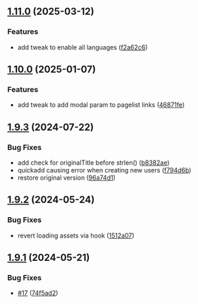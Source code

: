 ## [1.11.0](https://github.com/baumrock/RockAdminTweaks/compare/v1.10.0...v1.11.0) (2025-03-12)


### Features

* add tweak to enable all languages ([f2a62c6](https://github.com/baumrock/RockAdminTweaks/commit/f2a62c61c4a76f9bb490a83aee43447bc512ccba))

## [1.10.0](https://github.com/baumrock/RockAdminTweaks/compare/v1.9.3...v1.10.0) (2025-01-07)


### Features

* add tweak to add modal param to pagelist links ([46871fe](https://github.com/baumrock/RockAdminTweaks/commit/46871fe5880aba630d6c5f5a073ee68066f6d3ef))

## [1.9.3](https://github.com/baumrock/RockAdminTweaks/compare/v1.9.2...v1.9.3) (2024-07-22)


### Bug Fixes

* add check for originalTitle before strlen() ([b8382ae](https://github.com/baumrock/RockAdminTweaks/commit/b8382ae271bbeb6d6f2181f66557d3842a9ec9d6))
* quickadd causing error when creating new users ([f794d6b](https://github.com/baumrock/RockAdminTweaks/commit/f794d6bd03a80ff0924c3d16f38dbcf91df4ac53))
* restore original version ([96a74d1](https://github.com/baumrock/RockAdminTweaks/commit/96a74d1b9876b1369a25034c5219975df077b6fe))

## [1.9.2](https://github.com/baumrock/RockAdminTweaks/compare/v1.9.1...v1.9.2) (2024-05-24)


### Bug Fixes

* revert loading assets via hook ([1512a07](https://github.com/baumrock/RockAdminTweaks/commit/1512a074377327651921af7aedebc10b08b41544))

## [1.9.1](https://github.com/baumrock/RockAdminTweaks/compare/v1.9.0...v1.9.1) (2024-05-21)


### Bug Fixes

* [#17](https://github.com/baumrock/RockAdminTweaks/issues/17) ([74f5ad2](https://github.com/baumrock/RockAdminTweaks/commit/74f5ad2071e57134772d09bb5082810a10ae5a91))

